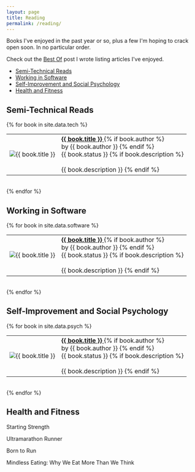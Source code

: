```yaml
---
layout: page
title: Reading
permalink: /reading/
---
```


<aside><p>Books I've enjoyed in the past year or so, plus a few I'm hoping to crack open soon. In no particular order.</p><p>Check out the <a href="{{ site.url }}best_practices/2015/04/10/best-of.html">Best Of</a> post I wrote listing articles I've enjoyed.</p></aside>

* [Semi-Technical Reads](#technical)
* [Working in Software](#career)
* [Self-Improvement and Social Psychology](#psych)
* [Health and Fitness](#health)






<h2 id="technical" class="anchor">Semi-Technical Reads</h2>

{% for book in site.data.tech %}
<table>
  <tr>
  	<td class="minimum"><img src="{{ site.url }}{{ book.image }}" alt="{{ book.title }}"/></td>
    <td>
    	<a href="{{ book.link }}">
    		<b>{{ book.title }}</b>
    	</a>
    {% if book.author %}
    	<br>by {{ book.author }}
    {% endif %}
    <br>{{ book.status }}
    {% if book.description %}
    	<br><br>{{ book.description }}
    {% endif %}
    </td>
  </tr>
</table>

<br>
{% endfor %}






<h2 id="career" class="anchor">Working in Software</h2>

{% for book in site.data.software %}
<table>
  <tr>
    <td class="minimum"><img src="{{ site.url }}{{ book.image }}" alt="{{ book.title }}"/></td>
    <td>
        <a href="{{ book.link }}">
            <b>{{ book.title }}</b>
        </a>
    {% if book.author %}
        <br>by {{ book.author }}
    {% endif %}
    <br>{{ book.status }}
    {% if book.description %}
        <br><br>{{ book.description }}
    {% endif %}
    </td>
  </tr>
</table>

<br>
{% endfor %}







<h2 id="psych" class="anchor">Self-Improvement and Social Psychology</h2>

{% for book in site.data.psych %}
<table>
  <tr>
    <td class="minimum"><img src="{{ site.url }}{{ book.image }}" alt="{{ book.title }}"/></td>
    <td>
        <a href="{{ book.link }}">
            <b>{{ book.title }}</b>
        </a>
    {% if book.author %}
        <br>by {{ book.author }}
    {% endif %}
    <br>{{ book.status }}
    {% if book.description %}
        <br><br>{{ book.description }}
    {% endif %}
    </td>
  </tr>
</table>

<br>
{% endfor %}







<h2 id="health" class="anchor">Health and Fitness</h2>

Starting Strength

Ultramarathon Runner

Born to Run

Mindless Eating: Why We Eat More Than We Think
